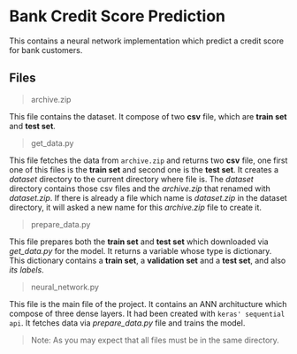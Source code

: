 # Bank Credit Score Prediction

This contains a neural network implementation which predict a credit score for bank customers. 

## Files

>archive.zip

This file contains the dataset. It compose of two **csv** file, which are **train set** and **test set**.


>get_data.py

This file fetches the data from `archive.zip` and returns two **csv** file, one first one of this files is the **train set** and second one is the **test set**. It creates a *dataset* directory to the current directory where file is. The *dataset* directory contains those csv files and the *archive.zip* that renamed with *dataset.zip*. If there is already a file which name is *dataset.zip* in the dataset directory, it will asked a new name for this *archive.zip* file to create it.

>prepare_data.py

This file prepares both the **train set** and **test set** which downloaded via *get_data.py* for the model. It returns a variable whose type is dictionary.
This dictionary contains a **train set**, a **validation set** and a **test set**, and also *its labels*.

>neural_network.py

This file is the main file of the project. It contains an ANN architucture which compose of three dense layers. It had been created with `keras' sequential api`. It fetches data via *prepare_data.py* file and trains the model.

>Note: As you may expect that all files must be in the same directory.